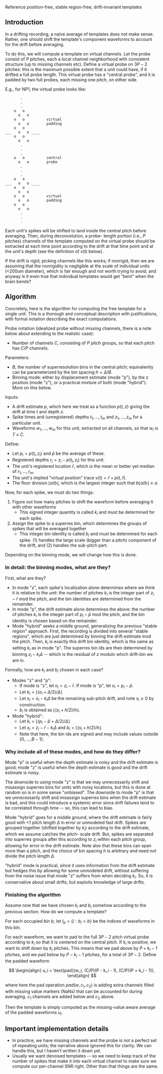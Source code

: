 Reference position-free, stable region-free, drift-invariant templates

## Introduction

In a drifting recording, a naive average of templates does not make sense.
Rather, one should shift the template's component waveforms to account for
the drift before averaging.

To do this, we will compute a template on virtual channels. Let the probe
consist of $P$ pitches, each a local channel neighborhood with consistent
structure (up to missing channels etc). Define a virtual probe on $3P-2$
pitches: this is the maximum possible extent that a unit could have, if it
drifted a full probe length. This virtual probe has a "central probe", and
it is padded by two full probes, each missing one pitch, on either side.

E.g., for NP1, the virtual probe looks like:
```
       .
       .
       .
    o   o
      o   o
    o   o          virtual
      o   o        padding
    o   o
___   o   o ____
    o   o
      o   o
       .
       .
       .
    o   o          central
      o   o        probe
       .
       .
       .
    o   o
___   o   o ____
    o   o
      o   o
    o   o          virtual
      o   o        padding
    o   o
      o   o
       .
       .
       .
```

Each unit's spikes will be shifted to land inside the central
pitch before averaging. Then, during deconvolution, a probe-
length portion (i.e., $P$ pitches) channels of the template
computed on the virtual probe should be extracted at each time
point according to the drift at that time point and at the
unit's depth (see the definition of $v(t)$ below).

If the drift is rigid, picking channels like this works; if
nonrigid, then we are assuming that the nonrigidity is
negligible at the scale of individual units (<200um diameter),
which is fair enough and not worth trying to avoid, and anyway
is it even true that individual templates would get "bent"
when the brain bends?

## Algorithm

Concretely, here is the algorithm for computing the free
template for a single unit. This is a thorough and conceptual
description with justifications, with formal notation describing
the exact computations.

Probe notation (idealized probe without missing channels,
there is a note below about extending to the realistic case):
 - Number of channels $C$, consisting of $P$ pitch groups,
   so that each pitch has $C/P$ channels.

Parameters:
 - $B$, the number of superresolution bins in the central
   pitch; equivalently can be parameterized by the bin
   spacing $h=\Delta/B$.
 - Binning mode: either by displacement estimate (mode
   "p"), by the z position (mode "z"), or a practical
   mixture of both (mode "hybrid"). More on this below.

Inputs:
 - A drift estimate $p$, which here we treat as a function
   $p(t,z)$ giving the drift at time $t$ and depth $z$.
 - Spike times and (unregistered) depths $t_1,...,t_m$ and
   $z_1,...,z_m$ for a particular unit.
 - Waveforms $w_1,...,w_m$ for this unit, extracted on all
   channels, so that $w_i$ is $T\times C$.

Define:
 - Let $p_i=p(t_i,z_i)$ and $\bar{p}$ be the average of these.
 - Registered depths $r_i = z_i - p(t_i,z_i)$ for this unit.
 - The unit's registered location $\bar{r}$, which is the mean
   or better yet median of $r_1,...,r_m$.
 - The unit's implied "virtual position" trace
   $v(t) = \bar{r} + p(t, \bar{r})$.
 - The floor division $\lfloor a/b \rfloor$, which is the largest
   integer such that $b \lfloor a/b \rfloor \leq a$.


Now, for each spike, we must do two things:
 1. Figure out how many pitches to shift the waveform before
    averaging it with other waveforms
     - This signed integer quantity is called $k_i$ and must
       be determined for each spike.
 2. Assign the spike to a superres bin, which determines the
    groups of spikes that will be averaged together
     - This integer bin identity is called $b_i$ and must
       be determined for each spike.
(1) handles the large scale (bigger than a pitch) component of the
drift, and (2) handles the sub-pitch part.

Depending on the binning mode, we will change how this is done.

### In detail: the binning modes, what are they?

First, what are they?
 - In mode "z", each spike's localization alone determines where we think it
   is relative to the unit: the number of pitches $k_i$ is the integer part
   of $z_i - \bar{r}$ mod the pitch, and the bin identities are determined
   from the remainder.
 - In mode "p", the drift estimate alone determines the above: the number
   of pitches $k_i$ is the integer part of $p_i - \bar{p}$ mod the pitch,
   and the bin identity is chosen based on the remainder.
 - Mode "hybrid" seeks a middle ground, generalizing the previous "stable
   region" approach. First, the recording is divided into several "stable
   regions", which are just determined by binning the drift estimate mod
   the pitch. Then, $k_i$ is exactly this drift bin identity, which is the
   same as setting $k_i$ as in mode "p". The superres bin ids are then
   determined by binning $z_i - k_i\Delta$ -- which is the residual of $z$
   modulo which drift-bin we are in.

Formally, how are $k_i$ and $b_i$ chosen in each case?

 - Modes "z" and "p":
    - If mode is "z", let $o_i=z_i-\bar{r}$. If mode is "p", let
      $o_i=p_i-\bar{p}$.
    - Let $k_i = \lfloor (o_i + \Delta/2) / \Delta\rfloor$
    - Let $s_i = o_i - k_i\Delta$ be the remaining sub-pitch
      drift, and note $s_i\geq0$ by construction.
    - $b_i$ is obtained as $\lfloor (s_i + h/2) / h\rfloor$.
 - Mode "hybrid":
    - Let $k_i = \lfloor (p_i - \bar{p} + \Delta/2) / \Delta\rfloor$
    - Let $s_i = z_i - \bar{r} - k_i\Delta$ and $b_i=\lfloor (s_i + h/2) / h\rfloor$.
    - Note that here, the bin ids are signed and may include values
      outside $\{0,...,B - 1\}$.

### Why include all of these modes, and how do they differ?

Mode "p" is useful when the depth estimate is noisy and the
drift estimate is good; mode "z" is useful when the depth estimate
is good and the drift estimate is noisy.

The downside to using mode "z" is that we may unnecessarily shift
and misassign superres bins for units with noisy locations, but this
is done at random so is in some sense "unbiased". The downside to mode
"p" is that we unnecessarily shift and misassign superres bins when
the drift estimate is bad, and this could introduce a systemic error
since drift failures tend to be correlated through time -- so, this
can lead to bias.

Mode "hybrid" goes for a middle ground, where the drift estimate is
fairly good with <1 pitch length $\Delta$ in error or unmodeled fast
drift. Spikes are grouped together (shifted together by $k_i$)
according to the drift estimate, which we assume catches the pitch-
scale drift. But, spikes are separated into superres groups after
this according to $z_i$ within each pitch group, allowing for error
in the drift estimate. Note also that these bins can span more than
a pitch, and the choice of bin spacing $h$ is arbitrary and need not
divide the pitch length $\Delta$.

"hybrid" mode is practical, since it uses information from the drift
estimate but hedges this by allowing for some unmodeled drift, without
suffering from the noise issue that mode "z" suffers from when deciding
$k_i$. So, it is conservative about small drifts, but exploits knowledge
of large drifts.

### Finishing the algorithm

Assume now that we have chosen $k_i$ and $b_i$ somehow according to
the previous section. How do we compute a template?

For each occupied bin $b$, let $I_b = \{ i : b_i = b \}$ be the indices
of waveforms in this bin.

For each waveform, we want to pad to the full $3P-2$ pitch virtual
probe according to $k_i$ so that it is centered on the central pitch.
If $k_i$ is positive, we want to shift down by $k_i$ pitches.
This means that we pad above by $P + k_i - 1$ pitches, and we pad below
by $P - k_i - 1$ pitches, for a total of $3P-2$. Define the padded waveform

$$
\begin{align}
u_i = \text{pad}(w_i, (C/P)(P - k_i - 1), (C/P)(P + k_i - 1)),
\end{align}
$$

where here the pad operation $pad(w,c_1,c_2)$ is adding extra channels filled with
missing value markers (NaNs) that can be accounted for during averaging. $c_1$
channels are added below and $c_2$ above.

Then the template is simply computed as the missing-value aware average
of the padded waveforms $u_i$.

## Important implementation details

 - In practice, we have missing channels and the probe is not a perfect
   set of repeating units; the narrative above ignored this for clarity.
   We can handle this, but I haven't written it down yet.
 - Usually we want denoised templates -- so we need to keep track of
   the number of spikes that make it into each virtual channel to 
   make sure we compute our per-channel SNR right. Other than that
   things are the same.
